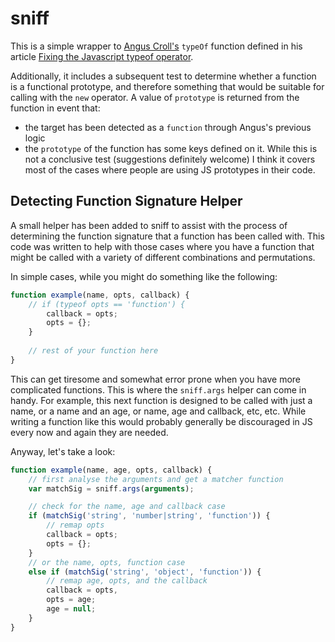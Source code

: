 # sniff

This is a simple wrapper to [Angus Croll's](http://twitter.com/angusTweets) `typeOf` function defined in his article [Fixing the Javascript typeof operator](http://javascriptweblog.wordpress.com/2011/08/08/fixing-the-javascript-typeof-operator/).

Additionally, it includes a subsequent test to determine whether a function is a functional prototype, and therefore something that would be suitable for calling with the `new` operator.  A value of `prototype` is returned from the function in event that:

- the target has been detected as a `function` through Angus's previous logic
- the `prototype` of the function has some keys defined on it.  While this is not a conclusive test (suggestions definitely welcome) I think it covers most of the cases where people are using JS prototypes in their code.

## Detecting Function Signature Helper

A small helper has been added to sniff to assist with the process of determining the function signature that a function has been called with. This code was written to help with those cases where you have a function that might be called with a variety of different combinations and permutations.

In simple cases, while you might do something like the following:

```js
function example(name, opts, callback) {
    // if (typeof opts == 'function') {
        callback = opts;
        opts = {};
    }
    
    // rest of your function here
}
```

This can get tiresome and somewhat error prone when you have more complicated functions.  This is where the `sniff.args` helper can come in handy.  For example, this next function is designed to be called with just a name, or a name and an age, or name, age and callback, etc, etc.  While writing a function like this would probably generally be discouraged in JS every now and again they are needed.

Anyway, let's take a look:

```js
function example(name, age, opts, callback) {
    // first analyse the arguments and get a matcher function
    var matchSig = sniff.args(arguments);

    // check for the name, age and callback case
    if (matchSig('string', 'number|string', 'function')) {
        // remap opts
        callback = opts; 
        opts = {};
    }
    // or the name, opts, function case
    else if (matchSig('string', 'object', 'function')) {
        // remap age, opts, and the callback
        callback = opts,
        opts = age;
        age = null;
    }
}
```
